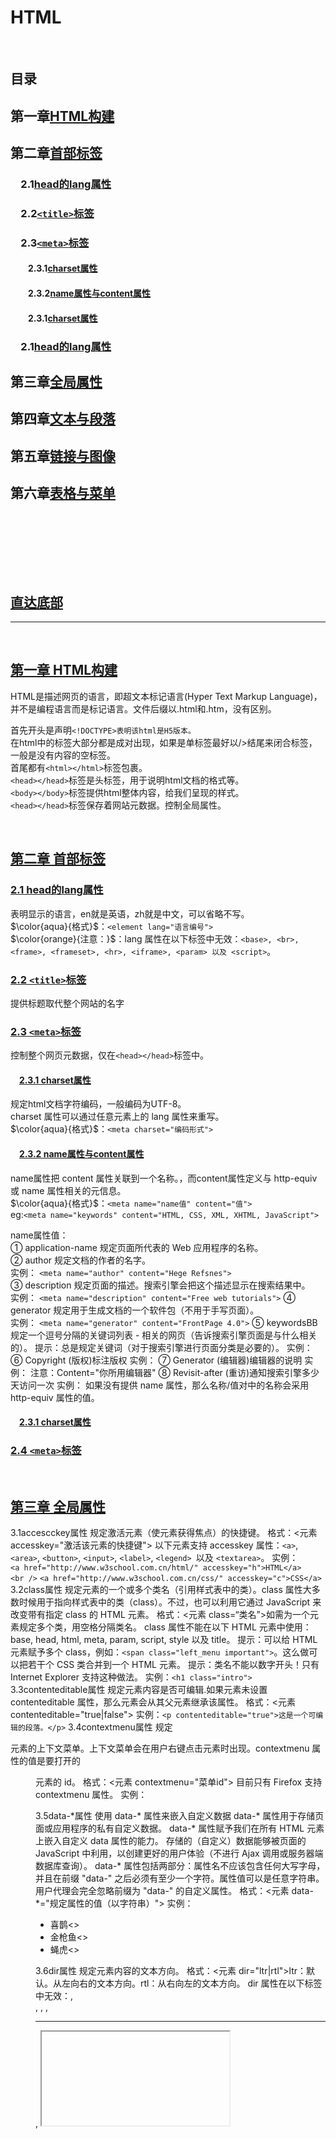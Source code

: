 # HTML

&emsp;

## 目录

## 第一章[HTML构建](#第一章-html构建)

## 第二章[首部标签](#第二章-首部标签)

### &emsp;2.1[head的lang属性](#21-head的lang属性)

### &emsp;2.2[`<title>`标签](#22-`<title>`标签)

### &emsp;2.3[`<meta>`标签](#23-`<meta>`标签)

#### &emsp;&emsp;2.3.1[charset属性](#231-charset属性)

#### &emsp;&emsp;2.3.2[name属性与content属性](#232-name属性与content属性)

#### &emsp;&emsp;2.3.1[charset属性](#231-charset属性)

### &emsp;2.1[head的lang属性](#21-head的lang属性)

## 第三章[全局属性](#第三章-全局属性)

## 第四章[文本与段落](#第四章-文本与段落)

## 第五章[链接与图像](#第五章-链接与图像)

## 第六章[表格与菜单](#第六章-表格与菜单)

### &emsp;[]()

#### &emsp;&emsp;[]()

&emsp;

## [直达底部](#回到目录)

---

&emsp;

## [第一章 HTML构建](#第一章html构建)

HTML是描述网页的语言，即超文本标记语言(Hyper Text Markup Language)，并不是编程语言而是标记语言。文件后缀以.html和.htm，没有区别。  

首先开头是声明`<!DOCTYPE>表明该html是H5版本。`  
在html中的标签大部分都是成对出现，如果是单标签最好以/>结尾来闭合标签，一般是没有内容的空标签。  
首尾都有`<html></html>`标签包裹。  
`<head></head>`标签是头标签，用于说明html文档的格式等。  
`<body></body>`标签提供html整体内容，给我们呈现的样式。  
`<head></head>`标签保存着网站元数据。控制全局属性。

&emsp;  

## [第二章 首部标签](#第二章首部标签)

### [2.1 head的lang属性](#21head的lang属性)

表明显示的语言，en就是英语，zh就是中文，可以省略不写。  
$\color{aqua}{格式}$：`<element lang="语言编号">`  
$\color{orange}{注意：}$：lang 属性在以下标签中无效：`<base>, <br>, <frame>, <frameset>, <hr>, <iframe>, <param> 以及 <script>`。

### [2.2 `<title>`标签](#22`<title>`标签)

提供标题取代整个网站的名字

### [2.3 `<meta>`标签](#23`<meta>`标签)

控制整个网页元数据，仅在`<head></head>`标签中。

#### &emsp;[2.3.1 charset属性](#231charset属性)

规定html文档字符编码，一般编码为UTF-8。  
charset 属性可以通过任意元素上的 lang 属性来重写。  
$\color{aqua}{格式}$：`<meta charset="编码形式">`

#### &emsp;[2.3.2 name属性与content属性](#232name属性与content属性)

name属性把 content 属性关联到一个名称。，而content属性定义与 http-equiv 或 name 属性相关的元信息。  
$\color{aqua}{格式}$：`<meta name="name值" content="值">`  
eg:`<meta name="keywords" content="HTML, CSS, XML, XHTML, JavaScript">`

name属性值：  
① application-name 规定页面所代表的 Web 应用程序的名称。  
② author 规定文档的作者的名字。  
实例： `<meta name="author" content="Hege Refsnes">`  
③ description 规定页面的描述。搜索引擎会把这个描述显示在搜索结果中。  
实例： `<meta name="description" content="Free web tutorials">`
④ generator 规定用于生成文档的一个软件包（不用于手写页面）。  
实例： `<meta name="generator" content="FrontPage 4.0">`
⑤ keywordsBB规定一个逗号分隔的关键词列表 - 相关的网页（告诉搜索引擎页面是与什么相关的）。
提示：总是规定关键词（对于搜索引擎进行页面分类是必要的）。
实例： <meta name="keywords" content="HTML, meta tag, tag reference">
⑥ Copyright (版权)标注版权
实例：<meta name="copyright" content="本网站版权归CSDN所有">
⑦ Generator (编辑器)编辑器的说明
实例：<meta name="generator" content="PCDATA|FrontPage|">
注意：Content="你所用编辑器"
⑧ Revisit-after (重访)通知搜索引擎多少天访问一次
实例：<meta name="revisit-after" content="7 days" >
如果没有提供 name 属性，那么名称/值对中的名称会采用 http-equiv 属性的值。

#### &emsp;[2.3.1 charset属性](#231charset属性)

### [2.4 `<meta>`标签](#24`<meta>`标签)

<!-- 


2.3.3http-equiv属性
http-equiv 属性提供了 content 属性的信息/值的 HTTP 头。可用于模拟一个 HTTP 响应头。与content属性配合使用。

http-equiv属性值：
①content-type 规定文档的字符编码。
实例：<meta http-equiv="content-type" content="text/html; charset=UTF-8">
② default-style 规定要使用的预定义的样式表。
实例：
<meta http-equiv="default-style" content="the document's preferred stylesheet">
注释：上面 content 属性的值必须匹配同一文档中的一个 link 元素上的 title 属性的值，或者必须匹配同一文档中的一个 style 元素上的 title 属性的值。
③ refresh 定义文档自动刷新的时间间隔。
实例：<meta http-equiv="refresh" content="300">
格式<meta http-equiv="refresh" content="刷新秒数" url=”指定网址”>使该网站在指定秒数后跳转到指定网址。
注释：值 "refresh" 应该慎重使用，因为它会使得页面不受用户控制。在 W3C's Web 内容可访问性指南 中使用 "refresh" 会到导致失败。
④ expires 用于设定网页的到期时间，一旦过期则必须到服务器上重新调用。需要注意的是必须使用GMT时间格式。
实例：<meta http-equiv="Expires" contect="Mon,12 May 2001 00:20:00 GMT">
⑤ page-enter page-exit 设定进入和离开页面时的特殊效果，这个功能即FrontPage中的“格式/网页过渡”，不过所加的页面不能够是一个frame页面。Duration的值为网页动态过渡的时间，单位为秒。
Transition是过渡方式，它的值为0到23，分别对应24种过渡方式。如下表：
0 盒状收缩 1 盒状放射
2 圆形收缩 3 圆形放射
4 由下往上 5 由上往下
6 从左至右 7 从右至左
8 垂直百叶窗 9 水平百叶窗
10 水平格状百叶窗 11垂直格状百叶窗
12 随意溶解 13从左右两端向中间展开
14从中间向左右两端展开 15从上下两端向中间展开
16从中间向上下两端展开 17 从右上角向左下角展开
18 从右下角向左上角展开 19 从左上角向右下角展开
20 从左下角向右上角展开 21 水平线状展开
22 垂直线状展开 23 随机产生一种过渡方式
实例：<meta http-equiv="Page-Enter" contect="revealTrans(duration=10,transtion= 50)">
<meta http-equiv="Page-Exit" contect="revealTrans(duration=20，transtion=6)">
2.4<base>标签
<base>标签为页面上的所有链接规定默认地址或默认目标。通常情况下，浏览器会从当前文档的URL中提取相应的元素来填写相对URL中的空白。
使用<base>标签可以改变这一点。浏览器随后将不再使用当前文档的URL，而使用指定的基本URL来解析所有相对URL。这其中包括<a>、<img>、<link>、<form>标签中的URL
注意：<base>标签必须位于head元素的内部。
必须的属性
href：规定页面中所有相对链接的基准URL值是一个URL
可选的属性target ：规定在何处打开页面中所有的链接，值可以是：_blank(在新的窗口中)、_parent、_self(在当前页面)、_top、framename(在名为framename的框架中)
实例：<base href="http://www.w3school.com.cn/i/" />
2.5<link>标签
<link>标签定义文档与外部资源的关系，<link>标签最常见的用途是链接样式表， link元素是空元素，它仅包含属性，link元素只能存在于head部分，不过它可以出现任何次数。
<link rel=“stylesheet” href=“s.css”> 和外部样式表的连接。rel说明html文件和url两文档之间的关系，href说明文档名。
2.6<script>标签
<script>标签用于定义客户端脚本，比如JavaScript
script元素既可以包含脚本语句，也可以通过src属性指向外部脚本文件
必需的type属性规定脚本的MIME类型
JavaScript的常见应用时图像操作、表单验证以及动态内容更新
加入此元素内部的代码没有位于某个函数中，那么这些代码会在页面被加载时被立即执行。<frameset>标签之后的脚本会被忽略
对于那些在浏览器中禁用脚本或者其浏览器不支持客户端脚本的用户来说，noscript元素就起到很重要的作用。
2.7<style>标签
<style>…</style>可以在文档中包含风格页。文档本身的内部样式。
 -->

&emsp;

## [第三章 全局属性](#第三章全局属性)

3.1accescckey属性
规定激活元素（使元素获得焦点）的快捷键。
格式：<元素 accesskey="激活该元素的快捷键">
以下元素支持 accesskey 属性：`<a>`, `<area>`, `<button>`, `<input>`, `<label>`, `<legend> `以及 `<textarea>`。
实例：`<a href="http://www.w3school.com.cn/html/" accesskey="h">HTML</a><br />`
`<a href="http://www.w3school.com.cn/css/" accesskey="c">CSS</a>`
3.2class属性
规定元素的一个或多个类名（引用样式表中的类）。class 属性大多数时候用于指向样式表中的类（class）。不过，也可以利用它通过 JavaScript 来改变带有指定 class 的 HTML 元素。
格式：<元素 class=“类名”>如需为一个元素规定多个类，用空格分隔类名。
class 属性不能在以下 HTML 元素中使用：base, head, html, meta, param, script, style 以及 title。
提示：可以给 HTML 元素赋予多个 class，例如：`<span class="left_menu important">`。这么做可以把若干个 CSS 类合并到一个 HTML 元素。
提示：类名不能以数字开头！只有 Internet Explorer 支持这种做法。
实例：`<h1 class="intro">`
3.3contenteditable属性
规定元素内容是否可编辑.如果元素未设置 contenteditable 属性，那么元素会从其父元素继承该属性。
格式：<元素 contenteditable="true|false">
实例：`<p contenteditable="true">这是一个可编辑的段落。</p>`
3.4contextmenu属性
规定 <div> 元素的上下文菜单。上下文菜单会在用户右键点击元素时出现。contextmenu 属性的值是要打开的 <menu> 元素的 id。
格式：<元素 contextmenu="菜单id">
目前只有 Firefox 支持 contextmenu 属性。
实例：<div contextmenu="mymenu">
<menu type="context" id="mymenu">
  <menuitem label="Refresh"></menuitem>
  <menuitem label="Twitter"></menuitem>
</menu>
</div>
3.5data-*属性
使用 data-* 属性来嵌入自定义数据
data-* 属性用于存储页面或应用程序的私有自定义数据。
data-* 属性赋予我们在所有 HTML 元素上嵌入自定义 data 属性的能力。
存储的（自定义）数据能够被页面的 JavaScript 中利用，以创建更好的用户体验（不进行 Ajax 调用或服务器端数据库查询）。
data-* 属性包括两部分：属性名不应该包含任何大写字母，并且在前缀 "data-" 之后必须有至少一个字符。属性值可以是任意字符串。
用户代理会完全忽略前缀为 "data-" 的自定义属性。
格式：<元素 data-*="规定属性的值（以字符串）">
实例：<ul><li data-animal-type="鸟类">喜鹊<>
<li data-animal-type="鱼类">金枪鱼<> 
<li data-animal-type="蜘蛛">蝇虎<> 
</ul>
3.6dir属性
规定元素内容的文本方向。
格式：<元素 dir="ltr|rtl">ltr：默认。从左向右的文本方向。rtl：从右向左的文本方向。
dir 属性在以下标签中无效：<base>, <br>, <frame>, <frameset>, <hr>, <iframe>, <param> 以及 <script>。
实例：<p dir="rtl">Write this text right-to-left!</p>
3.7draggable属性
规定元素是否可以拖动，连接和图像默认是可以推动。
格式：<元素 draggable="true|false|auto"> true是可以，false是不可，auto是使用默认行为。
实例：<p draggable="true">这是一个可拖动的段落。</p>
3.8dropzone属性
拖动数据会产生被拖动数据的副本，基本不支持。
格式：<元素 dropzone="copy|move|link"> copy移动会复制，move移动会使数据移动到新位置，link移动数据会产生指向原始数据的连接。
3.9hidden属性
规定元素是否应该被显示，一般为显示。
格式：<元素 hidden> 在xhtml中必须为<元素 hidden=”hidden”>
3.10id属性
规定元素唯一的id，且id不可以重复。可以用来作为连接锚或者引入CSS样式表。
格式：<元素 id=“id值”>
3.11lang属性
规定元素显示语言。
格式：<元素 lang=”语言码”>
lang 属性在以下标签中无效：<base>, <br>, <frame>, <frameset>, <hr>, <iframe>, <param> 以及 <script>。
3.12spellcheck属性
规定是否对元素进行拼写和语法检查。可以检查：input 元素中的文本值（非密码）、<textarea> 元素中的文本、可编辑元素中的文本。
格式：<元素 spellcheck=”true|false”>
实例：<p contenteditable="true" spellcheck="true">拼写检查的段落。</p>
3.13style属性
规定元素的行内样式（inline style）style 属性将覆盖任何全局的样式设定，例如在 <style> 标签或在外部样式表中规定的样式。
格式：<元素 style=”样式值”> 不同样式由分号分隔
实例：<h1 style="color:blue; text-align:center">This is a header</h1>
3.14tabindex属性
指定元素tab键顺序的链接。（当tab键用于导航时）
格式：<元素 tabindex=”顺序”> 1是第一个
以下元素支持 tabindex 属性：<a>, <area>, <button>, <input>, <object>, <select> 以及 <textarea>。
实例：<a href="http://www.w3school.com.cn/" tabindex="2">W3School</a>
<a href="http://www.google.com/" tabindex="1">Google</a>
<a href="http://www.microsoft.com/" tabindex="3">Microsoft</a>
3.15title属性
规定关于元素的额外信息。这些信息通常会在鼠标移到元素上时显示一段工具提示文本（tooltip text）。
提示：title 属性常与 form 以及 a 元素一同使用，以提供关于输入格式和链接目标的信息。同时它也是 abbr 和 acronym 元素的必需属性。
格式：<元素 title=”值”>
实例：<abbr title="People's Republic of China">PRC</abbr> was founded in 1949.
3.16tanslate属性
规定是否应该翻译此元素内容
格式：<元素 translate=”yes|no”>
基本浏览器没有实现

&emsp;

## [第四章 文本与段落](#第四章文本与段落)

<!-- 4.1<hn>标签
<h1>~<h6>定义不同大小标题，<h1>是最大的标题，<h6>是最小的标题，浏览器自动在标题前后加空行。
格式：<h1>内容</h1>
确保将 HTML 标题标签只用于标题。不要仅仅是为了生成粗体或大号的文本而使用标题。搜索引擎使用标题为您的网页的结构和内容编制索引。因为用户可以通过标题来快速浏览您的网页，所以用标题来呈现文档结构是很重要的。
应该将 h1 用作主标题（最重要的），其后是 h2（次重要的），再其次是 h3，以此类推。
4.2<p>标签
用于定义每个段落。由于<p>是块级元素，所以会在段前段后加空行。
4.3<br/>标签
换行，是单标签。
4.4<hr/>标签
<hr/> 标签在 HTML 页面中创建水平线以分割内容。
4.5<!-- -->标签
用于注释，其中的内容不会显示
格式：<!--注释-->
<!-- 4.6文本格式化标签（基本以CSS替代）
4.6.1<b>标签
定义粗体文本。
4.6.2<em>标签
定义着重文字。
4.6.3<i>标签
定义斜体字。
4.6.4<small>标签
定义小号字。
4.6.5<strong>标签
定义加重语气。
4.6.6<sub>标签
定义下标字。下标文本将会显示在当前文本流中字符高度的一半为基准线的下方，但是与当前文本流中文字的字体和字号都是一样的。下标文本能用来表示化学公式，比如 H2O。
格式：<sub>下标</sub>
4.6.7<sup>标签
定义上标字。上标文本将会显示在当前文本流中字符高度的一半为基准线的上方，但是与当前文本流中文字的字体和字号都是一样的。上标文本能用来添加脚注。
格式：<sup>上标</sup>
4.6.8<ins>标签
定义插入字。字下加下划线。
cite属性：归档一个文本被插入的原因的文档的URL
Datetime属性：以YYYY-MM-DDThh:mm:ssTZD规定文本被插入的日期和时间
4.6.9<del>标签
定义删除字，字上加横杠。
cite属性：归档一个文本被删除的原因的文档的URL
Datetime属性：以YYYY-MM-DDThh:mm:ssTZD规定文本被删除的日期和时间
4.7计算机输出标签
4.7.1<code>标签
定义计算机代码文本。
4.7.2<samp>标签
定义计算机程序的样本文本。
4.7.3<var>标签
定义变量。
4.7.4<pre>标签
定义预格式化文本，被包围在<pre>标签中的文本会保留空格和换行符，文本会呈现等宽字体。
4.8定义说明与引用标签
4.8.1<abbr>标签
<abbr> 标签用来表示一个缩写词或者首字母缩略词，如"WWW"或者"NATO"。
通过对缩写词语进行标记，您就能够为浏览器、拼写检查程序、翻译系统以及搜索引擎分度器提供有用的信息。在某些浏览器中，当您把鼠标移至带有 <abbr> 标签的缩写词/首字母缩略词上时，<abbr> 标签的 title 属性可被用来展示缩写词/首字母缩略词的完整版本。
实例：The<abbr title="World Health Organization">WHO</abbr> was founded in 1948.
4.8.2<address>标签
<address> 标签定义文档作者/所有者的联系信息。
如果 <address> 元素位于 <body> 元素内部，则它表示该文档作者/所有者的联系信息。
如果 <address> 元素位于 <article> 元素内部，则它表示该文章作者/所有者的联系信息。
<address> 元素的文本通常呈现为斜体。大多数浏览器会在该元素的前后添加换行。
不应该使用 <address> 标签来描述邮政地址，除非这些信息是联系信息的组成部分。
提示：<address> 元素通常被包含在 <footer> 元素的其他信息中。
实例：<address>
Written by <a href="mailto:webmaster@example.com">Jon Doe</a>.<br> 
Visit us at:<br>
Example.com<br>
Box 564, Disneyland<br>
USA
</address>
4.8.3<bdo>标签
bdo 指的是 bidi 覆盖（Bi-Directional Override）。<bdo> 标签用来覆盖默认的文本方向。
格式：<bdo dir=”值”></bdo> 有ltr和rtl两个值。
4.8.4<blockquote>标签
<blockquote> 标签定义摘自另一个源的块引用。浏览器通常会对 <blockquote> 元素进行缩进。如果标记是不需要段落分隔的短引用，请使用 <q>。
4.8.5<q>标签
<q> 标签定义一个短的引用。浏览器经常会在这种引用的周围插入引号。
还有cite属性，用于规定引用的源URL。
4.8.6<cite>标签
定义作品（比如书籍、歌曲、电影、电视节目、绘画、雕塑等等）的标题。
4.8.7<dfn>标签
是一个短语标签，用来定义一个定义项目。 -->
 -->

&emsp;

## [第五章 链接与图像](#第五章链接与图像)

5.1<a>标签
用于设置超文本链接。
超链接可以是一个字，一个词，或者一组词，也可以是一幅图像，您可以点击这些内容来跳转到新的文档或者当前文档中的某个部分。当您把鼠标指针移动到网页中的某个链接上时，箭头会变为一只小手。
默认情况下，链接将以以下形式出现在浏览器中：

一个未访问过的链接显示为蓝色字体并带有下划线。
访问过的链接显示为紫色并带有下划线。
点击链接时，链接显示为红色并带有下划线。
语法：<a>链接元素（可以为文本，图片或其他元素）</a>
5.1.1href属性
href 属性描述了链接的目标。
格式：<a href="url">链接元素</a>
实例：<a href=”www.baidu.com”>百度</a>
5.1.2mailto属性
在<a>中与href配合使用
一般格式：<a href=mailto:收信人（邮箱）>send email</a>
*<form action=”mailto:收信人“></form>
参数列表： 
to	 收信人
subject	 主题
cc	 抄送
bcc	 暗送
body	 内容
实例：querystring方式：
<a href="mailto:sample@163.com?subject=test&cc=sample@hotmail.com
&body=use mailto sample">send mail</a>
*单词之间的空格使用 %20 代替，以确保浏览器可以正常显示文本
form方式：
<form name='sendmail' action='mailto:sample@163.com'>
    <input name='cc' type='text' value='sample@hotmail.com'>
    <input name='subject' type='text' value='test'>
    <input name='body' type='text' value='use mailto sample'>
</form>
5.1.3target属性
使用 target 属性，你可以定义被链接的文档在何处显示。
_self在本页面打开，覆盖原有页面（默认）
_blank在新的页面打开
_top这个目标使得文档载入包含这个超链接的窗口，用 _top 目标将会清除所有被包含的框架并将文档载入整个浏览器窗口。
_parent针对框架：这个目标使得文档载入父窗口或者包含来超链接引用的框架的框架集。如果这个引用是在窗口或者在顶级框架中，那么它与目标 _self 等效。
框架名：在指定的框架中打开被链接文档。
5.1.4id属性
可以给链接指定id，然后在别的链接的href以#id的形式指向该链接。
5.1.5name属性
与Id作用类似，也是以#name方式跳转。
5.2<img/>标签
<img> 是空标签，意思是说，它只包含属性，并且没有闭合标签。
5.2.1src属性
要在页面上显示图像，你需要使用源属性（src）。src 指 "source"。源属性的值是图像的 URL 地址。
格式：<img src=”URL地址”>
5.2.2alt属性
alt 属性用来为图像定义一串预备的可替换的文本。在浏览器无法载入图像时，替换文本属性告诉读者她们失去的信息。此时，浏览器将显示这个替代性的文本而不是图像。为页面上的图像都加上替换文本属性是个好习惯，这样有助于更好的显示信息，并且对于那些使用纯文本浏览器的人来说是非常有用的。
格式：<img alt=”注释”>
5.2.3width与height属性
设置图像高度和宽度，默认单位为像素
5.2.4float属性（一般使用CSS样式）
控制图片浮动在文字哪里。
格式：<img style=”float:right|left”>
清除浮动：<img style=”clear:both”>
5.2.5usemap属性
usemap 属性将图像定义为客户端图像映射。
图像映射指的是带有可点击区域的图像。
usemap 属性与 <map> 元素的 name 或 id 属性相关联，以建立 <img> 与 <map> 之间的关系。
格式：<img usemap=”# + 要使用的 <map> 元素的 name 或 id 属性”>
5.3<map>标签
定义一个客户端图像映射。图像映射（image-map）指带有可点击区域的一幅图像。
格式：<map id=”map标签唯一的名称” name=”image-map规定的名字”></map>
area 元素永远嵌套在 map 元素内部。area 元素可定义图像映射中的区域。
<img>中的 usemap 属性可引用 <map> 中的 id 或 name 属性（取决于浏览器），所以我们应同时向 <map> 添加 id 和 name 属性。
5.4<area>标签
<area> 标签定义图像映射内部的区域（图像映射指的是带有可点击区域的图像）。是一个单标签。最好关闭。

<area> 元素始终嵌套在 <map> 标签内部。
格式：<area></area>
5.4.1alt属性
显示图片备注。
5.4.2href属性
href 属性规定区域中连接的目标。在 HTML5 中, <area> 标签已经不再使用 href 属性， 使用 placeholder来指定链接。
5.4.3hreflang属性
用于指定被链接文档的语言。
仅在使用 href 属性时才可以指定 hreflang 属性。

5.4.4media属性
规定目标URL将显示在什么设备上。默认all
该属性使用与指定的URL显示在指定的设备上 (如 iPhone) , 音频或者打印媒介。
该attribute可以接受多个值。
仅在使用了href属性才需要media 属性。
逻辑操作符：and or ,
设备值：
all	默认 适应所有设备。
aural	语音合成器
braille	  盲文反馈设备
handheld	手持设备（小屏幕，有限的带宽）
projection	投影仪
print	打印预览模式/打印页数
screen	电脑屏幕
tty	电传打字机和类似使用固定间距字符网格的介质
tv	电视类型设备（分辨率低，滚动能力有限）
控制值：
width	指定的显示区域的宽度。
通常使用 "min-" 和 "max-" 前缀。
实例: media="screen and (min-width:500px)"
height	指定的显示区域的高度。
通常使用 "min-" 和 "max-" 前缀。
实例: media="screen and (max-height:700px)"
device-width	指定目标显示/打印纸的宽度
通常使用 "min-" 和 "max-" 前缀。
实例: media="screen and (device-width:500px)"
device-height	指定目标显示/打印纸的高度
通常使用 "min-" 和 "max-" 前缀。
实例: media="screen and (device-height:500px)"
方向	指定目标显示/纸的方向。
可能值: "portrait" 或 "landscape"
实例: media="all and (orientation: landscape)"
aspect-ratio	指定的目标的显示区域的宽度/高度比例。
通常使用 "min-" 和 "max-" 前缀。
实例: media="screen and (aspect-ratio:16/9)"
device-aspect-ratio	指定的目标的显示区域的设备宽度/设备高度比例。
通常使用 "min-" 和 "max-" 前缀。
实例: media="screen and (aspect-ratio:16/9)"
color	指定目标显示每个像素颜色的位数。
通常使用 "min-" 和 "max-" 前缀。
实例: media="screen and (color:3)"
color-index	Specifies the number of colors the target display can handle.
通常使用 "min-" 和 "max-" 前缀。
实例: media="screen and (min-color-index:256)"
monochrome	指定在一个单色的帧缓冲器的像素位数。
通常使用 "min-" 和 "max-" 前缀。
实例: media="screen and (monochrome:2)"
resolution	指定目标显示/纸的像素密度（DPI或DPCM）。
通常使用 "min-" 和 "max-" 前缀。
实例: media="print and (resolution:300dpi)"
scan	指定一个电视显示屏的扫描方法。
可能值是 "progressive" 和 "interlace".
实例: media="tv and (scan:interlace)"
grid	指定输出设备是电网或位图
grid的值为 "1", 其他的为 "0" 
实例: media="handheld and (grid:1)"
5.4.5rel属性
rel 属性规定当前文档与被链接文档之间的关系
值：
alternate	文档的替代版本（比如打印页、翻译或镜像）。
author	 链接到文档的作者。
bookmark	用于书签的永久网址
help	 链接到帮助文档
license	  链接到文档的版权信息。
next	  选项中的下一个文档
nofollow	nofollow 是一个HTML标签的属性值。这个标签的意义是告诉搜索引擎"不要追踪此网页上的链接"或"不要追踪此特定链接。
noreferrer	如果用户点击链接指定浏览不要发送 HTTP referer 头部信息。
prefetch	指定的目标文件应该被缓存
prev	选项中的前一个文档
search	 文档链接到搜索工具
tag	  当前文档的标签(关键词)
5.4.6target属性
target 属性规定区域中连接的目标。
5.4.7type属性
type 属性指定了目标 URL 的 MIME 类型。
该属性仅在 href 属性设置后才使用type属性。
格式：<area type="链接文档的 MIME 类型。"></area> MIME= Multipurpose Internet Mail Extensions。
5.4.8coords属性
规定选定区域坐标。以x，y为基准，图像左上角的坐标为0.0，与shape属性配合使用。
格式：<area cooords=”坐标”></area>
属性值：		
x1,y1,x2,y2	如果 shape 属性设置为 "rect"，则该值规定矩形左上角和右下角的坐标。
x,y,radius	如果 shape 属性设置为 "circ"，则该值规定圆心的坐标和半径。
x1,y1,..,xn,yn	如果 shape 属性设置为 "poly"，则该值规定多边形各顶点的值。如果第一个坐标和最后一个坐标不一致，那么为了关闭多边形，浏览器必须添加最后一对坐标。
5.4.9shapes属性
指定了区域的形状。
格式：<area shape="default|rect|circle|poly">
属性值：
default	规定全部区域
rect	定义矩形区域
circ	定义圆形
poly	定义多边形区域

实例：
<img src="planets.gif" alt="Planets" usemap="#planetmap" />
<map name="planetmap">
  <area href="sun.htm" shape="rect" coords="0,0,110,260">Sun</area>
  <area href="mercur.htm" shape="circle" coords="129,161,10">Mercury</area>
  <area href="venus.htm" shape="circle" coords="180,139,14">Venus</area>
</map>

&emsp;

## [第六章 表格与菜单](#第六章表格与菜单)

6.1<table>标签（表格）
表格由 <table> 标签来定义。每个表格均有若干行（由 <tr> 标签定义），每行被分割为若干单元格（由 <td> 标签定义）。字母 td 指表格数据（table data），即数据单元格的内容。数据单元格可以包含文本、图片、列表、段落、表单、水平线、表格等等。
6.1.1border属性
border 属性规定表格单元周围是否显示边框。且只允许属性值 "" 或 "1"。（无和有）
值 "1" 指示应该显示边框，且表格不用于布局目的。
格式：<table border="1"></table>
6.1.2<th>标签
<th> 标签定义 HTML 表格中的表头单元格。
*HTML 表格有两种单元格类型：
表头单元格 - 包含头部信息（由 <th> 元素创建）
标准单元格 - 包含数据（由 <td> 元素创建）
<th> 元素中的文本通常呈现为粗体并且居中。
<td> 元素中的文本通常是普通的左对齐文本。
6.1.2.1headers属性
规定与表头单元格相关联的一个或多个表头单元格。
格式：<th headers="规定表头单元格关联的一个或多个表头单元格的 id 列表，以空格间隔。">内容</th>
6.1.2.2scope属性
规定某个表头单元格是否是列、行、列组或行组的表头。
格式：<th scope="col|row|colgroup|rowgroup">
col	规定单元格是列的表头。
row	规定单元格是行的表头。
colgroup	规定单元格是列组的表头。
rowgroup	规定单元格是行组的表头。
实例：<table border="1">
  <tr>
    <th></th>
    <th scope="col">Month</th>
    <th scope="col">Savings</th>
  </tr>
  <tr>
    <td>1</td>
    <td>January</td>
    <td>$100</td>
  </tr>
  <tr>
    <td>2</td>
    <td>February</td>
    <td>$80</td>
  </tr>
</table>
6.1.2.3colspan属性
定义表头单元格应该横跨的列数。
格式：<th colspan="规定表头单元格应该横跨的列数。注意： colspan="0" 告知浏览器使单元格横跨到列组 (colgroup) 的最后一列。目前仅firefox支持">内容</th>
6.1.2.4rowspan属性
定义表头单元格应该横跨的行数。
<th rowspan="规定表头单元格应该横跨的行数。注意： rowspan="0" 告知浏览器使单元格横跨到表格组件中的最后一个行（thead、tbody 或 tfoot）。仅firefox与opera支持">
6.1.3<tr>标签
<tr> 标签定义 HTML 表格中的行。
一个 <tr> 元素包含一个或多个 <th> 或 <td> 元素。
6.1.4<td>标签
定义 HTML 表格中的标准单元格。
6.1.4.1headers属性
规定与表格单元格相关联的一个或多个表头单元格。
6.1.4.2colspan属性
定义单元格应该横跨的列数。
6.1.4.3rowspan属性
定义单元格应该横跨的行数。
6.1.5<caption>标签
定义表格的标题。
<caption> 标签必须直接放置到 <table> 标签之后。只能对每个表格定义一个标题。
通常这个标题会被居中于表格之上。然而，CSS 属性 "text-align" 和 "caption-side" 能用来设置标题的对齐方式和显示位置。
格式：<caption>标题</caption>
6.1.6<colgroup>标签
用于对表格中的列进行组合，以便对其进行格式化。
通过使用 <colgroup> 标签，可以向整个列应用样式，而不需要重复为每个单元格或每一行设置样式。
注释：只能在 <table> 元素之内，在任何一个 <caption> 元素之后，在任何一个 <thead>、<tbody>、<tfoot>、<tr> 元素之前使用 <colgroup> 标签。
提示：如果想对 <colgroup> 中的某列定义不同的属性，请在 <colgroup> 标签内使用 <col> 标签。
6.1.6.1span属性
span 属性定义了 <colgroup> 元素应该横跨的列数。
要为 <colgroup> 内的列定义不同的属性，请在 <colgroup> 标签内使用 <col> 标签
格式：<colgroup span="列数">
实例；
<table border="1">
  <colgroup span="2" style="background:red"></colgroup>
  <tr>
    <th>ISBN</th>
    <th>Title</th>
    <th>Price</th>
  </tr>
  <tr>
    <td>3476896</td>
    <td>My first HTML</td>
    <td>$53</td>
  </tr>
  <tr>
    <td>5869207</td>
    <td>My first CSS</td>
    <td>$49</td>
  </tr>
</table>
6.1.7<col>标签
规定了 <colgroup> 元素内部的每一列的列属性。
通过使用 <col> 标签，可以向整个列应用样式，而不需要重复为每个单元格或每一行设置样式。
6.1.7.1<span>属性
规定 col 元素应该横跨的列数。
实例：<table border="1">
  <colgroup>
    <col span="2" style="background-color:red" />
    <col style="background-color:yellow" />
  </colgroup>
  <tr>
    <th>ISBN</th>
    <th>Title</th>
    <th>Price</th>
  </tr>
  <tr>
    <td>3476896</td>
    <td>My first HTML</td>
    <td>$53</td>
  </tr>
</table>
6.1.8<thead>标签
用于组合 HTML 表格的表头内容。
<thead> 元素应该与 <tbody> 和 <tfoot> 元素结合起来使用，用来规定表格的各个部分（表头、主体、页脚）。
通过使用这些元素，使浏览器有能力支持独立于表格表头和表格页脚的表格主体滚动。当包含多个页面的长的表格被打印时，表格的表头和页脚可被打印在包含表格数据的每张页面上。
<thead> 标签必须被用在以下情境中：作为 <table> 元素的子元素，出现在 <caption>、<colgroup> 元素之后，<tbody>、 <tfoot> 和 <tr> 元素之前。
<thead> 元素内部必须包含一个或者多个 <tr> 标签。
6.1.9<tbody>标签
用于组合 HTML 表格的主体内容。<tbody> 标签必须被用在以下情境中：作为 <table> 元素的子元素，出现在 <caption>、<colgroup> 和 <thead> 元素之后。<tbody> 标签必须被用在以下情境中：作为 <table> 元素的子元素，出现在 <caption>、<colgroup> 和 <thead> 元素之后。
6.1.10<tfoot>标签
用于组合 HTML 表格的页脚内容。<tfoot> 标签必须被用在以下情境中：作为 <table> 元素的子元素，出现在 <caption>、<colgroup> 和 <thead> 元素之后，<tbody> 和 <tr> 元素之前。
实例：<table border="1">
  <thead>
    <tr>
      <th>Month</th>
      <th>Savings</th>
    </tr>
  </thead>
  <tfoot>
    <tr>
      <td>Sum</td>
      <td>$180</td>
    </tr>
  </tfoot>
  <tbody>
    <tr>
      <td>January</td>
      <td>$100</td>
    </tr>
    <tr>
      <td>February</td>
      <td>$80</td>
    </tr>
  </tbody>
</table>
6.1.11cellpadding属性
cellpadding 属性规定单元边沿与其内容之间的空白。
格式：<body cellpadding="规定单元边沿与其内容之间的空白。"></body>
6.1.12cellspacing属性（H5不支持）
6.2<ul><ol>与<dl>标签（列表）
6.2.1<ul>（无序列表）
<ul> 标签定义无序列表。前面仅有图案。
将 <ul> 标签与 <li> 标签一起使用，创建无序列表。
实例:<ul>
<li>Coffee</li>
<li>Tea</li>
<li>Milk</li>
</ul>
6.2.2<ol>（有序列表）
<ol> 标签定义了一个有序列表. 列表排序以数字来显示。
使用<li> 标签来定义列表选项
6.2.2.1reversed属性
reversed 属性是一个布尔属性。
reversed 属性规定列表顺序为降序 (9, 8, 7...)，而不是升序 (1, 2, 3...)。
格式：<ol reversed="reversed"></ol>
目前只有 Chrome 和 Safari 6 支持 reversed 属性
实例：
<ol reversed>
<li>Coffee</li>
<li>Tea</li>
<li>Milk</li>
</ol>
6.2.3<dl>（自定义列表）
<dl> 标签定义一个描述列表。
<dl> 标签与 <dt> （定义项目/名字）和 <dd> （描述每一个项目/名字）一起使用。
实例：
<dl>
  <dt>Coffee</dt>
    <dd>Black hot drink</dd>
  <dt>Milk</dt>
    <dd>White cold drink</dd>
</dl>
6.3<select>标签（下拉选框）
<select> 元素用来创建下拉列表。
<select> 元素中的 <option> 标签定义了列表中的可用选项。
<select> 元素是一种表单控件，可用于在表单中接受用户输入。
实例：<select>
<option value="volvo">Volvo</option>
<option value="saab">Saab</option>
<option value="mercedes">Mercedes</option>
<option value="audi">Audi</option>
</select>
6.3.1<option>标签
The <option> 标签定义下拉列表中的一个选项（一个条目）。
<option> 标签中的内容作为 <select> 或者<datalist> 一个元素使用。
<option> 标签可以在不带有任何属性的情况下使用，但是您通常需要使用 value 属性，此属性会指示出被送往服务器的内容。
6.3.1.1disabled属性
disabled 属性是一个布尔属性。
disabled 属性规定某个选项应该被禁用。
被禁用的选项既不可用，也不可点击。
可以设置 disabled 属性，直到满足某些条件（比如选择一个复选框），才恢复用户对该选项的使用。然后，可以使用 JavaScript 来清除 disabled 属性，以使选项变为可用状态。格式：<option disabled="disabled">内容</option>
6.3.1.2label属性
label 属性规定更短版本的选项。下拉列表中会显示出所规定的更短版本。原来在<option></option>标签中的文本就失效了。
格式：<option label="选项的更短的版本。">内容</option>
除了 Firefox，其他主流浏览器都支持 label 属性。
实例：
<select>
<option label="Volvo">Volvo (Latin for "I roll")</option>
<option label="Saab">Saab (Swedish Aeroplane AB)</option>
<option label="Mercedes">Mercedes (Mercedes-Benz)</option>
<option label="Audi">Audi (Auto Union Deutschland Ingolstadt)</option>
</select>
6.3.1.3selected属性
规定在页面加载时预先选定该选项。即默认选项。selected 属性是一个布尔属性。
被预选的选项会显示在下拉列表最前面的位置。
格式：<option selected="selected">内容</option>
6.3.1.4value属性
value 属性规定在表单被提交时被发送到服务器的值。
开始标签 <option> 与结束标签 </option> 之间的内容是浏览器显示在下拉列表中的内容，而 value 属性中的值是表单提交时被发送到服务器的值。
注意：如果没有规定 value 属性，选项的值将设置为 <option> 标签中的内容。
格式：<option value=”传送值”>选项</option>
6.3.2<optgroup>标签
<optgroup> 标签经常用于把相关的选项组合在一起。
如果你有很多的选项组合, 你可以使用<optgroup> 标签能够很简单的将相关选项组合在一起。
格式：<optgroup>
<option>
</option>
</optgdroup>
6.3.2.1disabled属性
disabled 属性是一个布尔属性。disabled 属性规定选项组应该被禁用。被禁用的选项组既不可用，也不可点击。
可以设置 disabled 属性，直到满足某些条件（比如选择一个复选框），才恢复用户对该选项组的使用。然后，可以使用 JavaScript 来移除 disabled 属性的值，以使选项组变为可用状态。
格式：<optgroup disabled="disabled"></optgroup>
实例：
<select>
<optgroup label="German Cars" disabled>  <!--该组下的所有选项都不可选-->


 -->

 <!-- <option value="mercedes">Mercedes</option>
<option value="audi">Audi</option>
</optgroup>
</select>
6.3.2.2label属性
label 属性为选项组规定描述标签。该描述不可选，仅仅是作为描述作用。
格式：<optgroup label=”标签名”></optgroup>
6.3.3autofocus属性
autofocus 属性是一个布尔属性。
autofocus 属性规定下拉列表在页面加载时自动获得焦点。就是打开页面时默认选择该下拉选框。（选框默认变蓝）
格式：<select autofocus="autofocus"></select>
Internet Explorer 10、Opera、Chrome 和 Safari 支持 autofocus 属性。
6.3.4disabled属性
disabled 属性是一个布尔属性。
disabled 属性规定下拉列表应该被禁用。
被禁用的下拉列表既不可用，也不可点击。
可以设置 disabled 属性，直到满足某些条件（比如选择一个复选框），才恢复用户对该下拉列表的使用。然后，可以使用 JavaScript 来移除 disabled 属性的值，以使下拉列表变为可用状态。
格式：<select disabled="disabled"></select>
6.3.5form属性
规定下拉列表所属的一个或多个表单。将下拉列表与一些表单相连，一同传输数据。
格式：<select form="规定下拉列表所属的一个或多个表单的 id 列表，以空格分隔。">
Firefox、Opera、Chrome 和 Safari 支持 form 属性。
实例：
<form action="http://w3schools.com/tags/demo_form.asp" id="carform">
  Firstname:<input type="text" name="fname">
  <input type="submit">
</form>
<br>
<select name="carlist" form="carform">
  <option value="volvo">Volvo</option>
  <option value="saab">Saab</option>
  <option value="opel">Opel</option>
  <option value="audi">Audi</option>
</select>
<p>下拉列表超出了表单元素,但仍是表单的一部分。</p>
6.3.6multiple属性
规定可同时选择多个选项。multiple 属性是一个布尔属性。
在不同操作系统和浏览器中，选择多个选项的差异：
对于 windows：按住 Ctrl 按钮来选择多个选项
对于 Mac：按住 command 按钮来选择多个选项
由于上述差异的存在，同时由于需要告知用户可以使用多项选择，对用户更友好的方式是使用复选框。
格式：<select multiple="multiple"></select>
实例：<select multiple="multiple">
  <option value ="volvo">Volvo</option>
  <option value ="saab">Saab</option>
  <option value="opel">Opel</option>
  <option value="audi">Audi</option>
</select>
6.3.7name属性
name 属性规定 select 元素的名称。用于对提交到服务器后的表单数据进行标识，或者在客户端通过 JavaScript 引用表单数据。
格式：<select name="下拉列表的名称">



6.4<textarea>标签（文本域）

6.5<form>标签（表单）

6.6<button>标签（按钮）
 -->

&emsp;

### 

#### 



---

## [回到目录](#目录) &emsp; &emsp;[查询更多](https://github.com/Didnelpsun/notes)

### 参考

1. 
